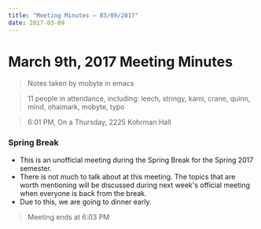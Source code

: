 ```yaml
---
title: "Meeting Minutes – 03/09/2017"
date: 2017-03-09
---
```

# March 9th, 2017 Meeting Minutes
> Notes taken by mobyte in emacs

> 11 people in attendance, including: leech, stringy, kami, crane, quinn, mind, ohaimark, mobyte, typo

> 6:01 PM, On a Thursday, 2225 Kohrman Hall

### Spring Break
- This is an unofficial meeting during the Spring Break for the Spring 2017 semester.
- There is not much to talk about at this meeting. The topics that are worth mentioning will be discussed during next week's official meeting when everyone is back from the break.
- Due to this, we are going to dinner early.

> Meeting ends at 6:03 PM
